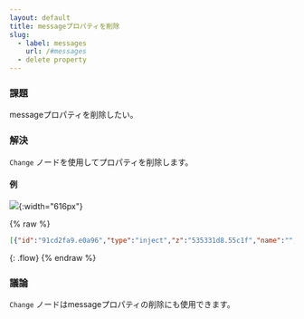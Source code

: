 ```yaml
---
layout: default
title: messageプロパティを削除
slug:
  - label: messages
    url: /#messages
  - delete property
---
```


### 課題

messageプロパティを削除したい。

### 解決

<code class="node">Change</code> ノードを使用してプロパティを削除します。

#### 例

![](/images/basic/delete-message-property.png){:width="616px"}

{% raw %}
~~~json
[{"id":"91cd2fa9.e0a96","type":"inject","z":"535331d8.55c1f","name":"","topic":"","payload":"","payloadType":"date","repeat":"","crontab":"","once":false,"x":140,"y":180,"wires":[["54ec03e4.5714bc"]]},{"id":"54ec03e4.5714bc","type":"change","z":"535331d8.55c1f","name":"","rules":[{"t":"delete","p":"payload","pt":"msg"}],"action":"","property":"","from":"","to":"","reg":false,"x":350,"y":180,"wires":[["321900de.3cbea"]]},{"id":"321900de.3cbea","type":"debug","z":"535331d8.55c1f","name":"","active":true,"console":"false","complete":"false","x":550,"y":180,"wires":[]}]
~~~
{: .flow}
{% endraw %}

### 議論

<code class="node">Change</code> ノードはmessageプロパティの削除にも使用できます。
